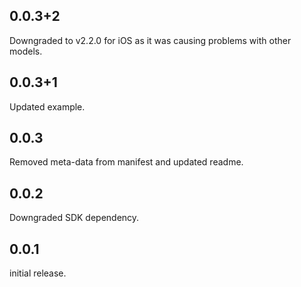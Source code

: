 ## 0.0.3+2

Downgraded to v2.2.0 for iOS as it was causing problems with other models.
## 0.0.3+1

Updated example.
## 0.0.3

Removed meta-data from manifest and updated readme.
## 0.0.2

Downgraded SDK dependency.
## 0.0.1

initial release.
